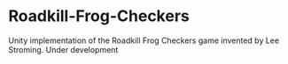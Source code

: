 # Roadkill-Frog-Checkers
Unity implementation of the Roadkill Frog Checkers game invented by Lee Stroming.
Under development
